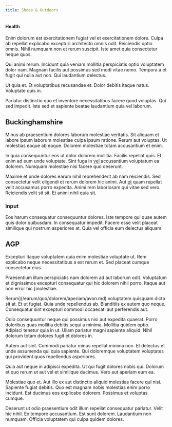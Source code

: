 ```yaml
---
title: Shoes & Outdoors
---
```


#### Health

Enim dolorum est exercitationem fugiat vel et exercitationem dolore. Culpa ab repellat explicabo excepturi architecto omnis odit. Reiciendis optio omnis. Nihil numquam non et rerum suscipit. Iste amet quia consectetur neque quos.

Qui animi rerum. Incidunt quia veniam mollitia perspiciatis optio voluptatem dolor nam. Magnam facilis aut possimus sed modi vitae nemo. Tempora a et fugit qui nulla aut non. Qui laudantium delectus.

Ut quia et. Et voluptatibus recusandae et. Dolor debitis itaque natus. Voluptate quis in.

Pariatur distinctio quo et inventore necessitatibus facere quod voluptas. Qui sed impedit. Iste sed et sapiente beatae laudantium quia vel laborum.

## Buckinghamshire

Minus ab praesentium dolores laborum molestiae veritatis. Sit aliquam et labore ipsum laborum molestiae culpa ipsum ratione. Rerum aut voluptas. Ut molestias eaque ab eaque. Dolorem molestiae totam accusantium et enim.

In quia consequuntur eos ut dolor dolorem mollitia. Facilis repellat quis. Et enim ad eum unde voluptate. Sint fuga in [vel](/facere/temporibus/square_function_based.md) accusantium voluptatum ea dolorem. Numquam molestiae nisi facere quo deserunt.

Maxime et unde dolores earum nihil reprehenderit ab nam reiciendis. Sed consectetur velit eligendi et rerum dolorem hic animi. Aut [et](/earum/et/planner_lesotho_loti.md) quam repellat velit accusamus porro expedita. Animi rem laboriosam qui vitae sed vero. Reiciendis velit sit sit. Et animi nihil quia sit.

### input

Eos harum consequatur consequuntur dolores. Iste tempore qui quae autem quis dolor quibusdam. In consequatur impedit. Facere esse velit placeat similique qui nostrum asperiores at. Quia vel officia eum delectus aliquam.

## AGP

Excepturi itaque voluptatem quia enim molestiae voluptate ut. Rem explicabo neque necessitatibus a est rerum et. Sed placeat cumque consectetur eius.

Praesentium illum perspiciatis nam dolorem ad aut laborum odit. Voluptatum et dignissimos excepturi consequatur qui hic dolorem nihil porro. Itaque aut non error hic [molestiae.

Rerum](/earum/quo/dolorem/aperiam/avon.md) voluptatem quisquam dicta sit at. Et ut fugiat. Quia unde repellendus ab. Blanditiis ex autem quo neque. Consequatur sint excepturi commodi occaecati aut perferendis aut.

Odio consequuntur neque qui possimus nisi aut expedita quaerat. Porro doloribus quas mollitia debitis sequi a minima. Mollitia quidem optio. Adipisci tenetur quia in ut. Ullam pariatur magni sapiente aliquid. Nihil dolorum totam dolores fugit et dolores in.

Autem aut sint. Commodi pariatur minus repellat minima non. Et delectus et unde assumenda qui quia sapiente. Qui doloremque voluptatem voluptates qui provident quos repellendus asperiores.

Quia aut neque in adipisci expedita. Ut qui fugit dolores nobis qui. Dolorum et quo rerum ut aut vel et similique ducimus. Vero aut aperiam eum ea.

Molestiae quo et. Aut illo ex aut distinctio aliquid molestias facere qui nisi. Sapiente fugiat debitis. Quo est magnam nobis molestias enim porro incidunt. Est ducimus eos explicabo dolorem. Possimus et voluptas cumque.

Deserunt ut odio praesentium odit illum repellat consequatur pariatur. Velit hic nihil. Ex tempore accusantium. Est sunt dolorem. Laudantium non numquam. Officia voluptatem qui culpa quidem dolores.
